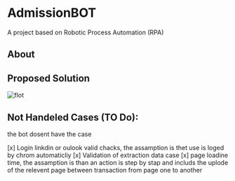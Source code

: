 # AdmissionBOT
A project based on Robotic Process Automation (RPA)

## About 


## Proposed Solution
![flot](https://user-images.githubusercontent.com/48565585/226101723-a092cf3d-714e-45d3-902c-2b9b65c90710.jpg)

## Not Handeled Cases (TO Do):
the bot dosent have the case

[x] Login linkdin or oulook valid chacks, the assamption is thet use is loged by chrom automaticliy 
[x] Validation of extraction data case
[x] page loadine time, the assamption is than an action is step by stap and includs the uplode of the relevent page between transaction from page one to another

